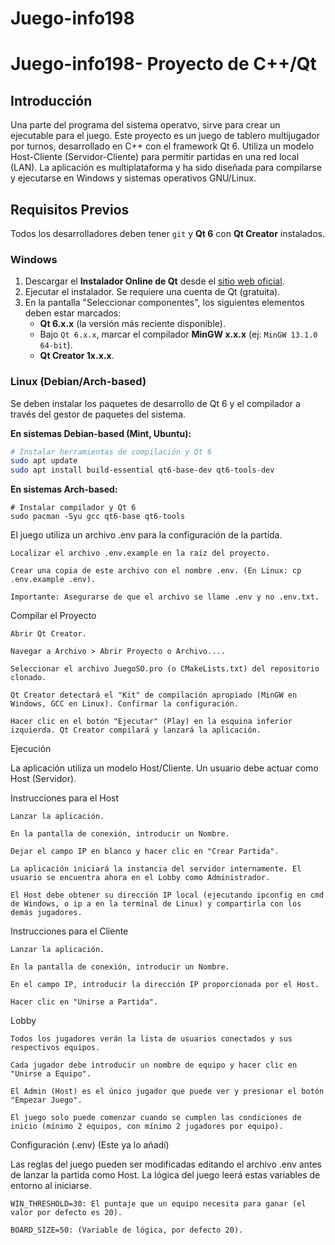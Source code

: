 # Juego-info198
# Juego-info198- Proyecto de C++/Qt

## Introducción

Una parte del programa del sistema operatvo, sirve para crear un ejecutable para el juego.
Este proyecto es un juego de tablero multijugador por turnos, desarrollado en C++ con el framework Qt 6. Utiliza un modelo Host-Cliente (Servidor-Cliente) para permitir partidas en una red local (LAN). La aplicación es multiplataforma y ha sido diseñada para compilarse y ejecutarse en Windows y sistemas operativos GNU/Linux.

## Requisitos Previos

Todos los desarrolladores deben tener `git` y **Qt 6** con **Qt Creator** instalados.

### Windows

1.  Descargar el **Instalador Online de Qt** desde el [sitio web oficial](https://www.qt.io/download-qt-installer).
2.  Ejecutar el instalador. Se requiere una cuenta de Qt (gratuita).
3.  En la pantalla "Seleccionar componentes", los siguientes elementos deben estar marcados:
    * **Qt 6.x.x** (la versión más reciente disponible).
    * Bajo `Qt 6.x.x`, marcar el compilador **MinGW x.x.x** (ej: `MinGW 13.1.0 64-bit`).
    * **Qt Creator 1x.x.x**.

### Linux (Debian/Arch-based)

Se deben instalar los paquetes de desarrollo de Qt 6 y el compilador a través del gestor de paquetes del sistema.

**En sistemas Debian-based (Mint, Ubuntu):**
```bash
# Instalar herramientas de compilación y Qt 6
sudo apt update
sudo apt install build-essential qt6-base-dev qt6-tools-dev
```
**En sistemas Arch-based:**
```
# Instalar compilador y Qt 6
sudo pacman -Syu gcc qt6-base qt6-tools
```



El juego utiliza un archivo .env para la configuración de la partida.

    Localizar el archivo .env.example en la raíz del proyecto.

    Crear una copia de este archivo con el nombre .env. (En Linux: cp .env.example .env).

    Importante: Asegurarse de que el archivo se llame .env y no .env.txt.

Compilar el Proyecto

    Abrir Qt Creator.

    Navegar a Archivo > Abrir Proyecto o Archivo....

    Seleccionar el archivo JuegoSO.pro (o CMakeLists.txt) del repositorio clonado.

    Qt Creator detectará el "Kit" de compilación apropiado (MinGW en Windows, GCC en Linux). Confirmar la configuración.

    Hacer clic en el botón "Ejecutar" (Play) en la esquina inferior izquierda. Qt Creator compilará y lanzará la aplicación.

Ejecución

La aplicación utiliza un modelo Host/Cliente. Un usuario debe actuar como Host (Servidor).

Instrucciones para el Host

    Lanzar la aplicación.

    En la pantalla de conexión, introducir un Nombre.

    Dejar el campo IP en blanco y hacer clic en "Crear Partida".

    La aplicación iniciará la instancia del servidor internamente. El usuario se encuentra ahora en el Lobby como Administrador.

    El Host debe obtener su dirección IP local (ejecutando ipconfig en cmd de Windows, o ip a en la terminal de Linux) y compartirla con los demás jugadores.

Instrucciones para el Cliente

    Lanzar la aplicación.

    En la pantalla de conexión, introducir un Nombre.

    En el campo IP, introducir la dirección IP proporcionada por el Host.

    Hacer clic en "Unirse a Partida".

Lobby

    Todos los jugadores verán la lista de usuarios conectados y sus respectivos equipos.

    Cada jugador debe introducir un nombre de equipo y hacer clic en "Unirse a Equipo".

    El Admin (Host) es el único jugador que puede ver y presionar el botón "Empezar Juego".

    El juego solo puede comenzar cuando se cumplen las condiciones de inicio (mínimo 2 equipos, con mínimo 2 jugadores por equipo).

Configuración (.env) (Este ya lo añadí)

Las reglas del juego pueden ser modificadas editando el archivo .env antes de lanzar la partida como Host. La lógica del juego leerá estas variables de entorno al iniciarse.

    WIN_THRESHOLD=30: El puntaje que un equipo necesita para ganar (el valor por defecto es 20).

    BOARD_SIZE=50: (Variable de lógica, por defecto 20).
